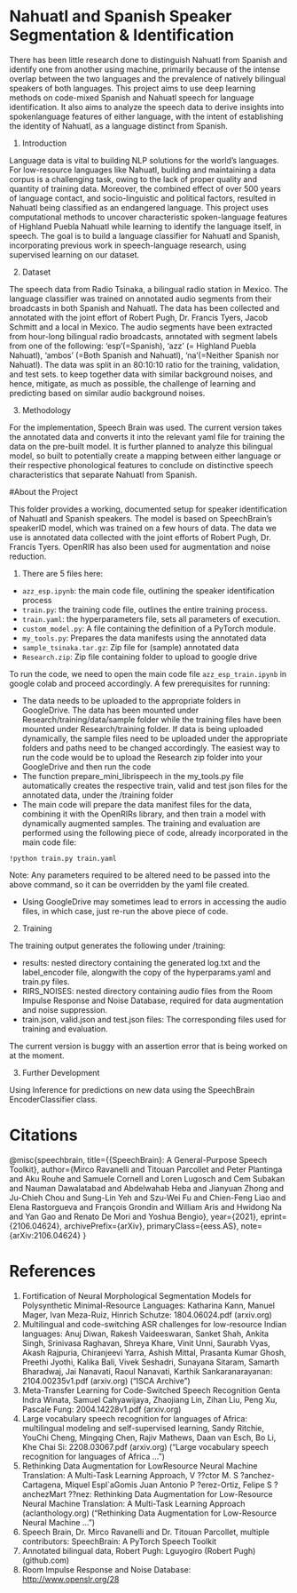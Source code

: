# Nahuatl and Spanish Speaker Segmentation & Identification

There has been little research done to distinguish Nahuatl from Spanish and identify one from another using machine, primarily because of the intense overlap between the two languages and the prevalence of natively bilingual speakers of both languages. This project aims to use deep
learning methods on code-mixed Spanish
and Nahuatl speech for language identification. It also aims to analyze the
speech data to derive insights into spokenlanguage features of either language, with
the intent of establishing the identity of
Nahuatl, as a language distinct from Spanish.

1. Introduction

Language data is vital to building NLP solutions
for the world’s languages. For low-resource languages like Nahuatl, building and maintaining a
data corpus is a challenging task, owing to the
lack of proper quality and quantity of training
data. Moreover, the combined effect of over 500
years of language contact, and socio-linguistic and
political factors, resulted in Nahuatl being classified as an endangered language. This project
uses computational methods to uncover characteristic spoken-language features of Highland Puebla
Nahuatl while learning to identify the language itself, in speech. The goal is to build a language
classifier for Nahuatl and Spanish, incorporating
previous work in speech-language research, using
supervised learning on our dataset.


2. Dataset

The speech data from Radio Tsinaka, a bilingual radio station in Mexico. The language classifier was trained on annotated audio segments
from their broadcasts in both Spanish and Nahuatl. The data has been collected and annotated
with the joint effort of Robert Pugh, Dr. Francis Tyers, Jacob Schmitt and a local in Mexico. The audio segments have been extracted
from hour-long bilingual radio broadcasts, annotated with segment labels from one of the following: ‘esp’(=Spanish), ‘azz’ (= Highland Puebla
Nahuatl), ‘ambos’ (=Both Spanish and Nahuatl),
‘na’(=Neither Spanish nor Nahuatl). The data was
split in an 80:10:10 ratio for the training, validation, and test sets. to keep together data with
similar background noises, and hence, mitigate,
as much as possible, the challenge of learning
and predicting based on similar audio background
noises.


3. Methodology

For the implementation, Speech Brain was used. The current version takes the annotated data and converts it into the relevant yaml file for training the data on the pre-built model. It is further planned to analyze this bilingual model, so built to potentially create a mapping between either language or their respective
phonological features to conclude on distinctive
speech characteristics that separate Nahuatl from
Spanish. 


#About the Project

This folder provides a working, documented setup for speaker identification of Nahuatl and Spanish speakers. The model is based on SpeechBrain’s speakerID model, which was trained on a few hours of data. The data we use is annotated data collected with the joint efforts of Robert Pugh, Dr. Francis Tyers. OpenRIR has also been used for augmentation and noise reduction.

1. There are 5 files here:

* `azz_esp.ipynb`: the main code file, outlining the speaker identification process
* `train.py`: the training code file, outlines the entire training process.
* `train.yaml`: the hyperparameters file, sets all parameters of execution.
* `custom_model.py`: A file containing the definition of a PyTorch module.
* `my_tools.py`: Prepares the data manifests using the annotated data
* `sample_tsinaka.tar.gz`: Zip file for (sample) annotated data
* `Research.zip`: Zip file containing folder to upload to google drive

To run the code, we need to open the main code file `azz_esp_train.ipynb` in google colab and proceed accordingly. A few prerequisites for running:

* The data needs to be uploaded to the appropriate folders in GoogleDrive. The data has been mounted under Research/training/data/sample folder while the training files have been mounted under Research/training folder. If data is being uploaded dynamically, the sample files need to be uploaded under the appropriate folders and paths need to be changed accordingly. The easiest way to run the code would be to upload the Research zip folder into your GoogleDrive and then run the code
* The function prepare_mini_librispeech in the my_tools.py file automatically creates the respective train, valid and test json files for the annotated data, under the /training folder
* The main code will prepare the data manifest files for the data, combining it with the OpenRIRs library, and then train a model with dynamically augmented samples. The training and evaluation are performed using the following piece of code, already incorporated in the main code file:

```
!python train.py train.yaml
```
Note: Any parameters required to be altered need to be passed into the above command, so it can be overridden by the yaml file created.
* Using GoogleDrive may sometimes lead to errors in accessing the audio files, in which case, just re-run the above piece of code.


2. Training

The training output generates the following under /training:

* results: nested directory containing the generated log.txt and the label_encoder file, alongwith the copy of the hyperparams.yaml and train.py files.
* RIRS_NOISES: nested directory containing audio files from the Room Impulse Response and Noise Database, required for data augmentation and noise suppression.
* train.json, valid.json and test.json files: The corresponding files used for training and evaluation.

The current version is buggy with an assertion error that is being worked on at the moment.

3. Further Development

Using Inference for predictions on new data using the SpeechBrain EncoderClassifier class.


# Citations

@misc{speechbrain,
  title={{SpeechBrain}: A General-Purpose Speech Toolkit},
  author={Mirco Ravanelli and Titouan Parcollet and Peter Plantinga and Aku Rouhe and Samuele Cornell and Loren Lugosch and Cem Subakan and Nauman Dawalatabad and Abdelwahab Heba and Jianyuan Zhong and Ju-Chieh Chou and Sung-Lin Yeh and Szu-Wei Fu and Chien-Feng Liao and Elena Rastorgueva and François Grondin and William Aris and Hwidong Na and Yan Gao and Renato De Mori and Yoshua Bengio},
  year={2021},
  eprint={2106.04624},
  archivePrefix={arXiv},
  primaryClass={eess.AS},
  note={arXiv:2106.04624}
}

# References

1. Fortification of Neural Morphological
Segmentation Models for Polysynthetic
Minimal-Resource Languages: Katharina
Kann, Manuel Mager, Ivan Meza-Ruiz,
Hinrich Schutze: 1804.06024.pdf (arxiv.org)
2. Multilingual and code-switching ASR challenges for low-resource Indian languages:
Anuj Diwan, Rakesh Vaideeswaran, Sanket Shah, Ankita Singh, Srinivasa Raghavan, Shreya Khare, Vinit Unni, Saurabh
Vyas, Akash Rajpuria, Chiranjeevi Yarra,
Ashish Mittal, Prasanta Kumar Ghosh,
Preethi Jyothi, Kalika Bali, Vivek Seshadri,
Sunayana Sitaram, Samarth Bharadwaj, Jai
Nanavati, Raoul Nanavati, Karthik Sankaranarayanan: 2104.00235v1.pdf (arxiv.org)
(“ISCA Archive”)
3. Meta-Transfer Learning for Code-Switched
Speech Recognition Genta Indra Winata,
Samuel Cahyawijaya, Zhaojiang Lin,
Zihan Liu, Peng Xu, Pascale Fung:
2004.14228v1.pdf (arxiv.org)
4. Large vocabulary speech recognition for languages of Africa: multilingual modeling and
self-supervised learning, Sandy Ritchie, YouChi Cheng, Mingqing Chen, Rajiv Mathews, Daan van Esch, Bo Li, Khe Chai Si:
2208.03067.pdf (arxiv.org) (“Large vocabulary speech recognition for languages of
Africa ...”)
5. Rethinking Data Augmentation for LowResource Neural Machine Translation: A
Multi-Task Learning Approach, V ??ctor
M. S ?anchez-Cartagena, Miquel Espl`aGomis Juan Antonio P ?erez-Ortiz, Felipe
S ?anchezMart ??nez: Rethinking Data Augmentation for Low-Resource Neural Machine
Translation: A Multi-Task Learning Approach (aclanthology.org) (“Rethinking Data
Augmentation for Low-Resource Neural
Machine ...”)
6. Speech Brain, Dr. Mirco Ravanelli and
Dr. Titouan Parcollet, multiple contributors:
SpeechBrain: A PyTorch Speech Toolkit
7. Annotated bilingual data, Robert Pugh:
Lguyogiro (Robert Pugh) (github.com)
8. Room Impulse Response and Noise Database: http://www.openslr.org/28

